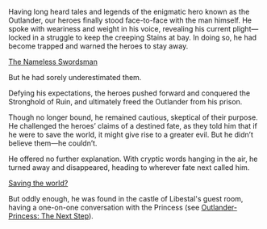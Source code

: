 <!-- title: The Outlander -->
<!-- status: Alive -->

Having long heard tales and legends of the enigmatic hero known as the Outlander, our heroes finally stood face-to-face with the man himself. He spoke with weariness and weight in his voice, revealing his current plight—locked in a struggle to keep the creeping Stains at bay. In doing so, he had become trapped and warned the heroes to stay away.

[The Nameless Swordsman](#embed:https://www.youtube.com/live/uX0rZYSrb4Q?si=qveipVP2y98ikBG3&t=4927)

But he had sorely underestimated them.

Defying his expectations, the heroes pushed forward and conquered the Stronghold of Ruin, and ultimately freed the Outlander from his prison.

Though no longer bound, he remained cautious, skeptical of their purpose. He challenged the heroes’ claims of a destined fate, as they told him that if he were to save the world, it might give rise to a greater evil. But he didn’t believe them—he couldn’t.

He offered no further explanation. With cryptic words hanging in the air, he turned away and disappeared, heading to wherever fate next called him.

[Saving the world?](#embed:https://www.youtube.com/live/uX0rZYSrb4Q?si=j0u5w9W8hHWcmSfJ&t=6423)

But oddly enough, he was found in the castle of Libestal's guest room, having a one-on-one conversation with the Princess (see [Outlander-Princess: The Next Step](#edge:iphania-outlander)).